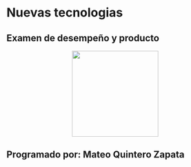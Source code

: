 # Nuevas tecnologias

## Examen de desempeño y producto

<p align="center">
  <img src="https://upload.wikimedia.org/wikipedia/commons/thumb/0/0a/Python.svg/1200px-Python.svg.png" width="200" height="200">
</p>


## Programado por: Mateo Quintero Zapata